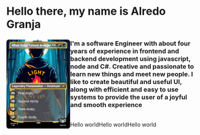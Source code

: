 <h1> Hello there, my name is Alredo Granja</h1>
<section >
<img width="33%" align="left" src="assets/img/alfredo-granja-planeswalker.png" />
<div>
<h3 width ="50%" align="left">I'm a software Engineer with about four years of experience in frontend and backend development using javascript, node and C#. Creative and passionate to learn new things and meet new people. I
like to create beautiful and useful UI, along with efficient and easy to use systems to provide the user of a joyful and smooth experience</h3>
</div>
</section>
<br/>
<div align="center" style="display:flex; flex-direction:row;">
<a width="33%"><div>Hello world</div></a>
<div width="33%">Hello world</div>
<div width="33%">Hello world</div>
</div>
<!-- <img src="/assets/svg/header.svg" width="400" height="400"> -->
 
<!--
**AlfredoGJ/AlfredoGJ** is a ✨ _special_ ✨ repository because its `README.md` (this file) appears on your GitHub profile.

Here are some ideas to get you started:

- 🔭 I’m currently working on ...
- 🌱 I’m currently learning ...
- 👯 I’m looking to collaborate on ...
- 🤔 I’m looking for help with ...
- 💬 Ask me about ...
- 📫 How to reach me: ...
- 😄 Pronouns: ...
- ⚡ Fun fact: ...
  -->
